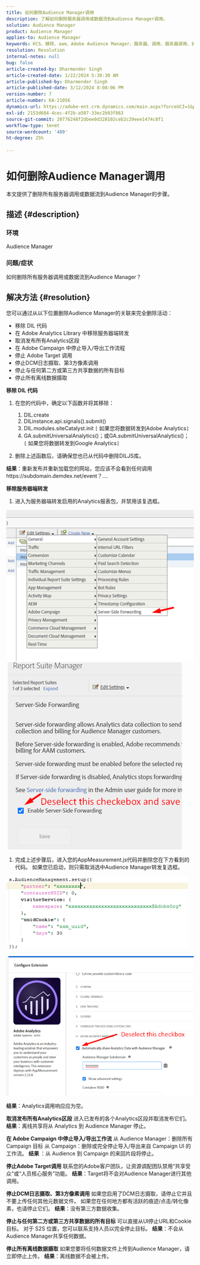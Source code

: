 ```yaml
---
title: 如何删除Audience Manager调用
description: 了解如何删除服务器调用或数据流到Audience Manager调用。
solution: Audience Manager
product: Audience Manager
applies-to: Audience Manager
keywords: KCS、移除、aam、Adobe Audience Manager、服务器、调用、服务器调用、操作方法
resolution: Resolution
internal-notes: null
bug: false
article-created-by: Dharmender Singh
article-created-date: 1/22/2024 5:38:30 AM
article-published-by: Dharmender Singh
article-published-date: 3/12/2024 8:08:06 PM
version-number: 7
article-number: KA-21056
dynamics-url: https://adobe-ent.crm.dynamics.com/main.aspx?forceUCI=1&pagetype=entityrecord&etn=knowledgearticle&id=42a4f075-e8b8-ee11-a569-6045bd006149
exl-id: 2153d684-4cec-4f2b-a507-33ec2b93f863
source-git-commit: 20776248f2dbee0d328102ceb2c39eee1474c8f1
workflow-type: tm+mt
source-wordcount: '489'
ht-degree: 25%

---
```


# 如何删除Audience Manager调用


本文提供了删除所有服务器调用或数据流到Audience Manager的步骤。

## 描述 {#description}


### 环境

Audience Manager

### 问题/症状

如何删除所有服务器调用或数据流到Audience Manager？


## 解决方法 {#resolution}


您可以通过从以下位置删除Audience Manager的关联来完全删除活动：

- 移除 DIL 代码
- 在 Adobe Analytics Library 中移除服务器端转发
- 取消发布所有Analytics区段
- 在 Adobe Campaign 中停止导入/导出工作流程
- 停止 Adobe Target 调用
- 停止DCM日志摄取、第3方像素调用
- 停止与任何第二方或第三方共享数据的所有目标
- 停止所有离线数据摄取




<b>移除 DIL 代码</b>

1. 在您的代码中，确定以下函数并将其移除：

   1. DIL.create
   2. DILinstance.api.signals().submit()
   3. DIL.modules.siteCatalyst.init `[` 如果您将数据转发到Adobe Analytics`]`
   4. GA.submitUniversalAnalytics()；或GA.submitUniversalAnalytics()；  `[` 如果您将数据转发到Google Analytics`]`
2. 删除上述函数后，请确保您也已从代码中删除DILJS库。


<b>结果</b>：重新发布并重新加载您的网站，您应该不会看到任何调用https://subdomain.demdex.net/event？....



<b>移除服务器端转发</b>

1. 进入为服务器端转发启用的Analytics报表包，并禁用该复选框。


![](assets/8a6b5fd5-676c-ed11-9562-6045bd006239.png) ![](assets/8d6b5fd5-676c-ed11-9562-6045bd006239.png)

1. 完成上述步骤后，进入您的AppMeasurement.js代码并删除您在下方看到的代码。 如果您已启动，则只需取消选中Audience Manager转发复选框。


![](assets/8c6b5fd5-676c-ed11-9562-6045bd006239.png)             ![](assets/8b6b5fd5-676c-ed11-9562-6045bd006239.png)

<b>结果</b>：Analytics调用响应应为空。

<b>取消发布所有Analytics区段</b>
进入已发布的各个Analytics区段并取消发布它们。
<b>结果</b>：离线共享将从 Analytics 到 Audience Manager 停止。

<b>在 Adobe Campaign 中停止导入/导出工作流</b>
从 Audience Manager：删除所有 Campaign 目标
从 Campaign：删除或完全停止导入/导出来自 Campaign UI 的工作流。
<b>结果 </b>：从 Audience 到 Campaign 的来回片段将停止。

<b>停止Adobe Target调用</b>
联系您的Adobe客户团队，让资源调配团队禁用“共享受众”或“人员核心服务”功能。
<b>结果</b>：Target将不会对Audience Manager进行其他调用。

<b>停止DCM日志摄取、第3方像素调用</b>
如果您启用了DCM日志摄取，请停止它并且不要上传任何其他元数据文件。
如果您在任何地方都有活跃的痕迹/点击/转化像素，也请停止它们。
<b>结果</b>：没有第三方数据收集。

<b>停止与任何第二方或第三方共享数据的所有目标</b>
可以直接从UI停止URL和Cookie目标。
对于 S2S 位置，您可以联系支持人员以完全停止目标。
<b>结果</b>：不会从Audience Manager共享任何数据。

<b>停止所有离线数据摄取</b>
如果您要将任何数据文件上传到Audience Manager，请立即停止上传。
<b>结果</b>：离线数据不会被上传。
